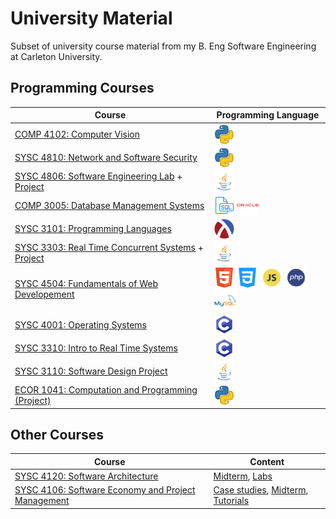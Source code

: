 # University Material 
Subset of university course material from my B. Eng Software Engineering at Carleton University. 
## Programming Courses
| Course | Programming Language | 
| ------ | -------------------- |
|[COMP 4102: Computer Vision](https://github.com/va9id/computer-vision)|<img align="center" height="32" width="32" src="icons/python_icon.png">|
|[SYSC 4810: Network and Software Security](https://github.com/va9id/sysc4810)|<img align="center" height="32" width="32" src="icons/python_icon.png">|
|[SYSC 4806: Software Engineering Lab](https://github.com/va9id/sysc4806) + [Project](https://github.com/va9id/SYSC4806Project)|<img align="center" height="32" width="32" src="icons/java_icon.png">|
|[COMP 3005: Database Management Systems](/courses/COMP3005/)|<img align="center" height="32" width="32" src="icons/sql_icon.png"> <img align="center" height="32" width="35" src="icons/oracle_icon.png">|
|[SYSC 3101: Programming Languages](/courses/SYSC3101/)|<img align="center" height="32" width="32" padding-right="10px;" src="icons/racket_icon.png"> |
|[SYSC 3303: Real Time Concurrent Systems](https://github.com/va9id/concurrent-systems) + [Project](https://github.com/va9id/elevator-simulator)|<img align="center" height="32" width="32" src="icons/java_icon.png">|
|[SYSC 4504: Fundamentals of Web Developement](/courses/SYSC4504/)|<img align="center" height="32" width="32" src="icons/html_icon.png"> <img align="center" height="34" width="34" src="icons/css_icon.png"> <img align="center" height="36" width="36" src="icons/javascript_icon.png"> <img align="center" height="36" width="36" src="icons/php_icon.png"> <img align="center" height="36" width="36" src="icons/mysql_icon.png">|
|[SYSC 4001: Operating Systems](https://github.com/va9id/operating-systems)|<img align="center" height="32" width="32" src="icons/c_icon.png">|
|[SYSC 3310: Intro to Real Time Systems](/courses/SYSC3310/)|<img align="center" height="32" width="32" src="icons/c_icon.png">|
|[SYSC 3110: Software Design Project](https://github.com/va9id/monopoly)|<img align="center" height="32" width="32" src="icons/java_icon.png">|
|[ECOR 1041: Computation and Programming (Project)](https://github.com/va9id/cli-image-editor)|<img align="center" height="32" width="32" src="icons/python_icon.png">|
## Other Courses
| Course | Content |
| ------ | ------- |
|[SYSC 4120: Software Architecture](/courses/SYSC4120/)|[Midterm](/courses/SYSC4120/midterm.pdf), [Labs](/courses/SYSC4120/labs/)|
|[SYSC 4106: Software Economy and Project Management](/courses/SYSC4106/)|[Case studies](/courses/SYSC4106/case-studies/), [Midterm](/courses/SYSC4106/midterm.pdf), [Tutorials](/courses/SYSC4106/tutorials/) |
